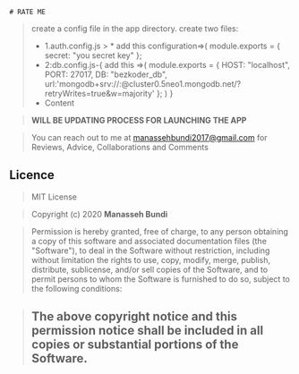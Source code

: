 
    # RATE ME

>   create a config file in the app directory.
>   create two files:
 >   * 1.auth.config.js
     > * add this configuration=>(
            module.exports = {
                secret: "you secret key"
  };
  >  * 2:db.config.js-{
        add this =>(
            module.exports = {
                HOST: "localhost",
                PORT: 27017,
                DB: "bezkoder_db",
                url:'mongodb+srv://<dbusername>:<userpassword>@cluster0.5neo1.mongodb.net/<choose a db name.any name will work.>?retryWrites=true&w=majority'
            };
        )
    }
   > * Content


>  **WILL BE UPDATING PROCESS FOR LAUNCHING THE APP**

> You can reach out to me at  manassehbundi2017@gmail.com
for Reviews, Advice, Collaborations and Comments

## Licence

> MIT License

> Copyright (c) 2020 **Manasseh Bundi**

> Permission is hereby granted, free of charge, to any person obtaining a copy
of this software and associated documentation files (the "Software"), to deal
in the Software without restriction, including without limitation the rights
to use, copy, modify, merge, publish, distribute, sublicense, and/or sell
copies of the Software, and to permit persons to whom the Software is
furnished to do so, subject to the following conditions:

> The above copyright notice and this permission notice shall be included in all
copies or substantial portions of the Software.
> --------------------------------------------------------